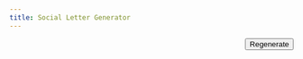 ```yaml
---
title: Social Letter Generator
---
```


<button onclick="init();" style="float: right;">Regenerate</button>

<p>
  <span id="intro"></span>
</p>

<p>
  <span id="first"></span>
  <span id="shits"></span>
</p>

<p>
  <span id="closer"></span>
</p>


<script>
intro = [
  "How's it going?",
  "How's the weather?",
  "Hi!",
  "I hate your guts!",
  "How's the gonnorhea?",
  "Greetings from Hotel Hell!"
];

first = [
  "I hope things are going well for you and dear wossname.",
  "I apologize for taking so long to write you: it's just that I hate your guts.",
  "Found any tasty roadkill lately?",
  "It's finally cooling off here.",
  "It's been hot as hell here!",
  "The mice are after my lucky charms.",
  "Everything's going great in the new place.",
  "I hope everyone is your family is still mostly free of bullet holes.",
  "How are the kids?",
  "Things here are crazy as usual.",
  "My feet look like tomatoes!",
  "I really appreciated that forward you sent me.",
  "Sometimes I wish I were a shark, and could eat my boss.",
  "Do you ever see the resemblance between scrambled eggs and WWII-era British gunboats?",
  "Boy, does our dog fart a lot!"
];

shit = [
  "We're only now recovering from our guests.",
  "Sometimes I wonder if my body parts are made of toast.",
  "Did you catch the latest episode of popular reality show?",
  "I should probably go pee.",
  "The dog has been eating a lot of poo lately.",
  "Ha ha ha!",
  "But like I always say, \"if you can't stand the heat, bomb the utilites department!\"",
  "Beets are an under-utilized fruit when it comes to industrial construction techniques, don't you think?",
  "We've been doing a lot of work on the toilet in the last few weeks.",
  "Mom never told me it would be like this when I grew up!",
  "Know what I mean?",
  "Sometimes I like to dress up and play nurse with the neighbors.",
  "Our plants are doing well.",
  "Doug is finally out on parole.",
  "Yesterday, little Jimmy blew up another Dairy Queen.",
  "The weather here has been really weathery in recent days.",
  "The doctor says I have a good chance of recovery if I can quit eating glass.",
  "Last month we investigated different uses for a bloody, severed arm.",
  "Congolese mercenaries have taken our food processor hostage and are demanding a ransom.",
  "Hey, will snake venom stain silk?",
  "I keep digging and digging but I don't think I'm ever going to get those pesky shinbones out of my legs.",
  "My bowel movements have never been better!",
  "I got screened for colon cancer last week.",
  "Who knew?",
  "Turns out those lumps in my legs were something called \"kneecaps\".",
  "The lawn is a constant source of stress.",
  "Yesterday I fell down the stairs.",
  "No, really!",
  "We keep hearing about these killer bees, but I think they're just a myth.",
  "This summer we're going to try ice fishing for the first time!",
  "Yesterday I won the statewide tiddlywinks championship!",
  "Sometimes I just want to give up.",
  "Junior finally made first chair in marching band, not that you'd care.",
  "Aunt Marge is finally talking about getting out of prostitution.",
  "Thank goodness!",
  "Ever notice how if you sit around long enough, you start to get dusty?",
  "Do you know how to get blood out of carpet?  I mean, a lot of it.",
  "I've also noticed a sharp increase in the number of leprechauns dancing in the sink."
];

closing = [
  "Well, I'd better be going.",
  "Oops, the dog just puked on the baby!",
  "Whoa Nellie, the TV just exploded!",
  "Uh oh, I think that burning smell is coming from the kitchen!",
  "I'd love to keep writing, but actually I wouldn't.",
  "Hey, nice writing you, but please don't respond or I'll have to do it again.",
  "Keep in touch!",
  "I hate your guts!",
  "Wow, was that a meteor that just hit the shed?",
  "I'd love to keep writing but I have to stare at my fingernails now.",
  "Oh hey look at the time.",
  "We're all eagerly anticipating your next insane diatribe.",
  "Please keep the letters coming!  We're running out of kindling for the stove!",
  "Talk to you later."
];

function choice(a) {
  var max = Math.floor(a.length * Math.random());
  return a[max];
}

function init() {
  document.getElementById("intro").textContent = choice(intro);
  document.getElementById("first").textContent = choice(first);
  document.getElementById("closer").textContent = choice(closing);
  
  var nshits = Math.floor(Math.random() * 5) + 5;
  var shits = [];
  for (var i = 0; i < nshits; i += 1) {
    shits.push(choice(shit));
  }
  document.getElementById("shits").textContent = shits.join(" ");
}

window.addEventListener("load", init);
</script>